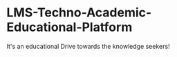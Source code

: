 # LMS-Techno-Academic-Educational-Platform
It's an educational Drive towards the knowledge seekers!
